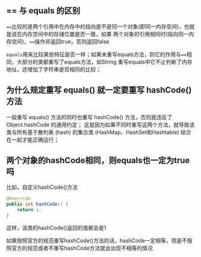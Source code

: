 ## == 与 equals 的区别
`==`比较的是两个引用中在内存中的指向是不是同一个对象(即同一内存空间)，也就是说在内存空间中的存储位置是否一致，如果
两个对象的引用相同时(指向同一内存空间)，`==`操作非返回true，否则返回false

`equals`用来比较某些特征是否一样；如果未重写equals方法，则它的作用与`==`相同，大部分的类都重写了equals方法，如String
重写equals中它不止判断了内存地址，还增加了字符串是否相同的比较；

## 为什么规定重写 equals() 就一定要重写 hashCode() 方法

一般重写 equals() 方法的同时也重写 hashCode() 方法，否则就违反了 Object.hashCode 的通用约定；
这是因为如果不同时重写这两个方法，就导致该类与所有基于散列表 (hash) 的集合类 (HashMap、HashSet和Hashtable) 结合在一起才能正确运行；

## 两个对象的hashCode相同，则equals也一定为true吗
比如，自定义hashCode()方法
```java
@Override
public int hashCode() {
    return 1;
}
```
这样，该类的hashCode()返回的值都会是1

如果按照官方的规范重写hashCode()方法的话，hashCode一定相等，但是不按照官方的规范或者不重写hashCode方法就会出现不相等的情况

